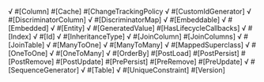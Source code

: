 √ #[Column]
#[Cache]
#[ChangeTrackingPolicy
√ #[CustomIdGenerator]
√ #[DiscriminatorColumn]
√ #[DiscriminatorMap]
√ #[Embeddable]
√ #[Embedded]
√ #[Entity]
√ #[GeneratedValue]
#[HasLifecycleCallbacks]
√ #[Index]
√ #[Id]
√ #[InheritanceType]
√ #[JoinColumn]
#[JoinColumns]
√ #[JoinTable]
√ #[ManyToOne]
√ #[ManyToMany]
√ #[MappedSuperclass]
√ #[OneToOne]
√ #[OneToMany]
√ #[OrderBy]
#[PostLoad]
#[PostPersist]
#[PostRemove]
#[PostUpdate]
#[PrePersist]
#[PreRemove]
#[PreUpdate]
√ #[SequenceGenerator]
√ #[Table]
√ #[UniqueConstraint]
#[Version]